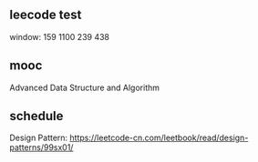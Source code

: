 ## leecode test

window:
159
1100
239
438

## mooc

Advanced Data Structure and Algorithm

## schedule

Design Pattern:
https://leetcode-cn.com/leetbook/read/design-patterns/99sx01/
